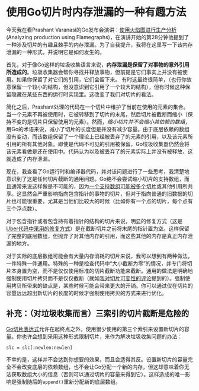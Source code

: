 # 使用Go切片时内存泄漏的一种有趣方法
今天我在看Prashant Varanasi的Go发布会演讲：[使用火焰图进行生产分析](https://www.youtube.com/watch?v=aAhNDgEZj_U)(Analyzing production using Flamegraphs)，在演讲开始的第28分钟他提到了一种涉及切片的有趣且棘手的内存泄漏。为了自我提升，我将在这里写一下该内存泄漏的一种形式，并说明它是如何发生的。

首先，对于像Go这样的垃圾收集语言来说，**内存泄漏是保留了对事物的意外引用所造成的**。垃圾收集器会帮你寻找并释放事物，但前提是它们事实上并没有被使用。如果你保留了对它们的引用，它们会留下来。
有时这最终很简单，（也行你故意保留一个较小的结构，但没意识到它引用了一个较大的结构），但有时候这种保留隐藏在某些东西的运行时实现里。这改变了我们对切片的看法。

简化之后，Prashant处理的代码在一个切片中维护了当前在使用的元素的集合。当一个元素不再被使用时，它被转移到了切片的末尾，然后切片被截断而缩小（保持不变的是切片只保留使用的元素）。然而，*缩小切片并不会缩小其依赖的数组*，用Go的术语来说，减小了切片的长度但是并没有减少容量。由于底层依赖的数组没有变动，而该数组保留了一个理论上已经被丢弃了的元素的引用，以及该元素所引用的所有其他对象。即使是代码不可见的引用被保留，Go垃圾收集器仍然会将该元素看做是还在使用中。代码认为以及被丢弃了的元素实际上并没有被释放，这就造成了内存泄漏。

现在，我查看了Go运行时和编译器代码，并对该问题进行了一些思考，我清楚地意识到了这是任何切片截断的通用问题。Go绝不会尝试缩小切片的支持数组，而且通常来说这样做是不可能的，因为[一个支持数组可能被多个切片](https://utcc.utoronto.ca/~cks/space/blog/programming/GoSliceMutability)或其他引用所共享。这显然会严重影响指向包含指针的事物的切片，但对于指向普通的旧数据的切片也可能很重要，尤其是当他们比较大的时候（比如你有一个点的切片，每个点有三个浮点数）。

对于包含指针或者包含持有着指针的结构的切片来说，明显的修复方式（这是[Uber代码中采用的修复方式](https://github.com/uber/tchannel-go/commit/63a486b96821eaa6fb2299663dda5c529cc04666#diff-32e1ab53c69bf3272bd9e4b51b9bb105)）是在截断切片之前将末尾的指针置为空。这样保留了完整的底层数组，但抛弃了对其他内存的引用，而这些其他的内存是真正内存泄漏的地方。

对于实际的底层数组可能会有大量内存消耗的切片来说，我可以想到有两种做法，一件特殊一件通用。特殊的一种是检查代码中“大小截断为零”的情况，并专门将切片本身置为空，而不是仅仅使用标准的切片截断功能来截断。通用的做法是明确地强制使用切片拷贝而不是仅仅截断（就如[我对切片可变性的评论](https://utcc.utoronto.ca/~cks/space/blog/programming/GoSliceMutability)提到的）。强制使用拷贝所带来的缺点是，某些时候可能会带来更大的开销。你可以通过仅在切片的容量远远超出新切片的长度的时候才强制使用拷贝的方式来进行优化。

## 补充：（对垃圾收集而言）三索引的切片截断是危险的
[Go切片表达式](https://golang.org/ref/spec#Slice_expressions)允许在起终点之外，使用很少使用的第三个索引来设置新切片的容量。你也许会想到采用这种形式限制切片，来作为解决垃圾收集问题的办法：
```
slc = slc[:newlen:newlen]
```
不幸的是，这样并不会达到你想要的效果，而且会适得其反。设置新切片的容量完全不会改变底层的依赖数组，也不会让Go分配一个新的内存，但这却意味着你无法获取数组大小的信息（否则可以通过切片的容量来得到它）。这样造成的唯一影响是强制随后的```append()```重新分配新的底层数组。
